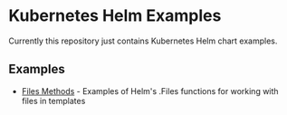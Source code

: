 # Kubernetes Helm Examples

Currently this repository just contains Kubernetes Helm chart examples.

## Examples

- [Files Methods](./helm/examples/Files) - Examples of Helm's .Files functions for working with files in templates 